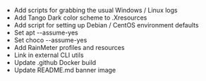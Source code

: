 - Add scripts for grabbing the usual Windows / Linux logs
- Add Tango Dark color scheme to .Xresources
- Add script for setting up Debian / CentOS environment defaults
- Set apt --assume-yes
- Set choco --assume-yes
- Add RainMeter profiles and resources
- Link in external CLI utils
- Update .github Docker build
- Update README.md banner image
